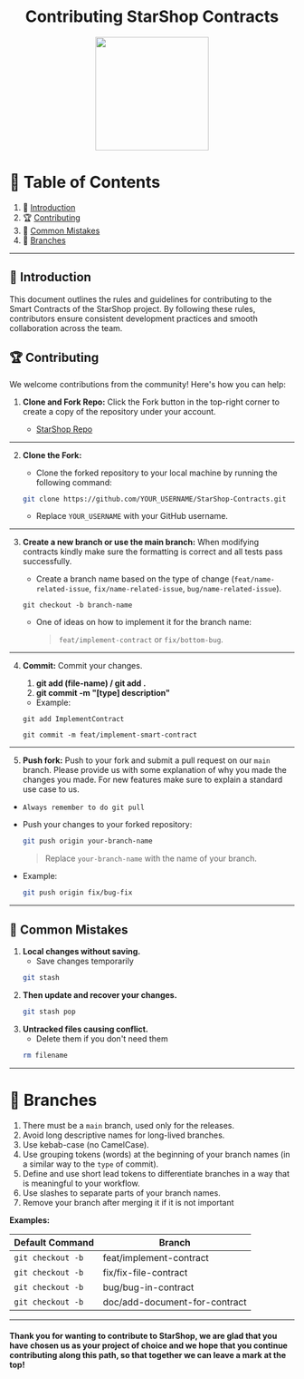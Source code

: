 <h1 align="center"> Contributing StarShop Contracts</h1>

<div align="center">
  <img src="public/starshop-logos/StarShop-Logo.svg" height="200">
</div>

# 📝 Table of Contents
 
1. 🚀 [Introduction](#introduction)
2. 🏆 [Contributing](#contributing)
3. 🎯 [Common Mistakes](#common-mistakes)
4. 🔗 [Branches](#branches)


--- 
## 🚀 Introduction
This document outlines the rules and guidelines for contributing to the Smart Contracts of the StarShop project. By following these rules, contributors ensure consistent development practices and smooth collaboration across the team.

## 🏆 Contributing 
We welcome contributions from the community! Here's how you can help:

1. **Clone and Fork Repo:** Click the Fork button in the top-right corner to create a copy of the repository under your account.   

    - <a href="https://github.com/StarShopCr/StarShop-Contracts" target="_blank"> StarShop Repo</a>

---

2. **Clone the Fork:** 
    - Clone the forked repository to your local machine by running the following command:

    ```bash
   git clone https://github.com/YOUR_USERNAME/StarShop-Contracts.git
   ```

    - Replace `YOUR_USERNAME` with your GitHub username.

---

3. **Create a new branch or use the main branch:** When modifying contracts kindly make sure the formatting is correct and all tests pass successfully.

    - Create a branch name based on the type of change (`feat/name-related-issue`, `fix/name-related-issue`, `bug/name-related-issue`).

    ```
    git checkout -b branch-name
    ```
    - One of ideas on how to implement it for the branch name:

        > `feat/implement-contract` or `fix/bottom-bug`.
 

---

4. **Commit:** Commit your changes.

    1. **git add (file-name) / git add .**
    2. **git commit -m "[type] description"**

    - Example: 
    ```
    git add ImplementContract
    ```
    ```
    git commit -m feat/implement-smart-contract
    ```

---

5. **Push fork:** Push to your fork and submit a pull request on our `main` branch. Please provide us with some explanation of why you made the changes you made. For new features make sure to explain a standard use case to us.

- `Always remember to do git pull`

- Push your changes to your forked repository:
    ```bash
   git push origin your-branch-name
   ```
   > Replace `your-branch-name` with the name of your branch.

- Example: 
    ```bash
    git push origin fix/bug-fix
    ```
    
---

## 🎯 **Common Mistakes**
1. **Local changes without saving.**
    - Save changes temporarily
    ```bash
    git stash
    ```
2. **Then update and recover your changes.**
    ```bash
    git stash pop
    ```
3. **Untracked files causing conflict.**
    - Delete them if you don't need them
    ```bash
    rm filename
    ```

---

# **🔗 Branches**
1. There must be a `main` branch, used only for the releases.
2. Avoid long descriptive names for long-lived branches.
3. Use kebab-case (no CamelCase).
4. Use grouping tokens (words) at the beginning of your branch names (in a similar way to the `type` of commit).
5. Define and use short lead tokens to differentiate branches in a way that is meaningful to your workflow.
6. Use slashes to separate parts of your branch names.
7. Remove your branch after merging it if it is not important

**Examples:**

| **Default Command**      |                                 **Branch**                                      |  
|-----------------------|-----------------------------------------------------|  
| `git checkout -b`        |  feat/implement-contract      |  
| `git checkout -b`       | fix/fix-file-contract            |  
| `git checkout -b`       | bug/bug-in-contract                        |  
 | `git checkout -b`       | doc/add-document-for-contract                        | 

---

#### **Thank you for wanting to contribute to StarShop, we are glad that you have chosen us as your project of choice and we hope that you continue contributing along this path, so that together we can leave a mark at the top!**
